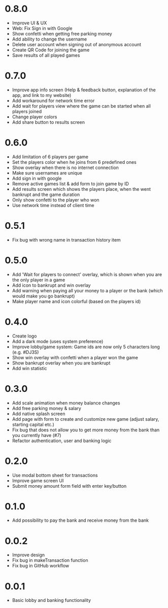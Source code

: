 # 0.8.0
- Improve UI & UX
- Web: Fix Sign in with Google
- Show confetti when getting free parking money
- Add ability to change the username
- Delete user account when signing out of anonymous account
- Create QR Code for joining the game
- Save results of all played games

# 0.7.0
- Improve app info screen (Help & feedback button, explanation of the app, and link to my website)
- Add workaround for network time error
- Add wait for players view where the game can be started when all players joined
- Change player colors
- Add share button to results screen

# 0.6.0
- Add limitation of 6 players per game
- Set the players color when he joins from 6 predefined ones
- Show overlay when there is no internet connection
- Make sure usernames are unique
- Add sign in with google
- Remove active games list & add form to join game by ID
- Add results screen which shows the players place, when the went bankrupt and the game duration
- Only show confetti to the player who won
- Use network time instead of client time

# 0.5.1
- Fix bug with wrong name in transaction history item

# 0.5.0
- Add 'Wait for players to connect' overlay, which is shown when you are the only player in a game
- Add icon to bankrupt and win overlay
- Add warning when paying all your money to a player or the bank (which would make you go bankrupt)
- Make player name and icon colorful (based on the players id)

# 0.4.0
- Create logo
- Add a dark mode (uses system preference)
- Improve lobby/game system: Game ids are now only 5 characters long (e.g. #DJ3S)
- Show win overlay with confetti when a player won the game
- Show bankrupt overlay when you are bankrupt
- Add win statistic

# 0.3.0
- Add scale animation when money balance changes
- Add free parking money & salary
- Add native splash screen
- Add page with form to create and customize new game (adjust salary, starting capital etc.)
- Fix bug that does not allow you to get more money from the bank than you currently have (#7)
- Refactor authentication, user and banking logic

# 0.2.0
- Use modal bottom sheet for transactions
- Improve game screen UI
- Submit money amount form field with enter key/button

# 0.1.0
- Add possibility to pay the bank and receive money from the bank

# 0.0.2
- Improve design
- Fix bug in makeTransaction function
- Fix bug in GitHub workflow

# 0.0.1
- Basic lobby and banking functionality
